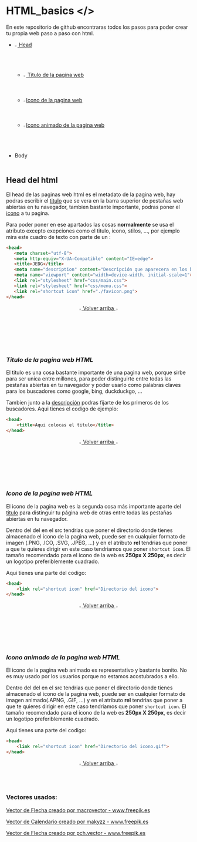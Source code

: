 <a name="first"></a>
# HTML_basics <b></></b>

En este repositorio de github encontraras todos los pasos para poder crear tu propia web paso a paso con html.

* [<img src="https://i.ibb.co/59rQVZc/Folder-Icon.png" height="1.5%" width="1.5%"><img> Head](#head)
  * [<img src="https://i.ibb.co/8N870jW/Web-Icon.png" height="1.5%" width="1.5%"><img> Titulo de la pagina web](#title)
  * [<img src="https://i.ibb.co/GFr8gSn/Icon.png" height="1.5%" width="1.5%"><img>Icono de la pagina web](#icon)
  * [<img src="https://i.ibb.co/JKGRSWM/Animated-Icon.gif" height="1.5%" width="1.5%"><img>Icono animado de la pagina web](#ani-icon)
 
* Body
<br></br>
<a name="head"></a>
## Head del html
El head de las paginas web html es el metadato de la pagina web, hay podras escribir el [titulo](#title) que se vera en la barra superior de pestañas web abiertas en tu navegador, tambien bastante importante, podras poner el [icono](#icon) a tu pagina. 
 
Para poder poner en ese apartados las cosas <b>normalmente</b> se usa el atributo <meta> excepto exepciones como el titulo, icono, stilos, ..., por ejemplo mira este cuadro de texto con parte de un <head>:
 

 ```html
<head>
	<meta charset="utf-8">
	<meta http-equiv="X-UA-Compatible" content="IE=edge">
	<title>JEDG</title>
	<meta name="description" content="Descripción que aparecera en los buscadores">
	<meta name="viewport" content="width=device-width, initial-scale=1">
	<link rel="stylesheet" href="css/main.css">
	<link rel="stylesheet" href="css/menu.css">
	<link rel="shortcut icon" href="./favicon.png">
</head>
 ``` 
 
 <p align="center">
  <a href="#first"><img src="https://i.ibb.co/28kFTyD/Top-Arrow-Icon.png" height="1.5%" width="1.5%"><img> Volver arriba <img src="https://i.ibb.co/28kFTyD/Top-Arrow-Icon.png" height="1.5%" width="1.5%"><img></a>
</p>
<br></br>

<a name="title"></a>
### ___Titulo de la pagina web HTML___

El titulo es una cosa bastante importante de una pagina web, porque sirbe para ser unica entre millones, para poder distinguirte entre todas las pestañas abiertas en tu navegador y poder usarlo como palabras claves para los buscadores como google, bing, duckduckgo, ...

Tambien junto a la [descripción](#descr) podras fijarte de los primeros de los buscadores. Aqui tienes el codigo de ejemplo:

```html
<head>
	<title>Aqui colocas el titulo</title>
</head>
```
 <p align="center">
  <a href="#first"><img src="https://i.ibb.co/28kFTyD/Top-Arrow-Icon.png" height="1.5%" width="1.5%"><img> Volver arriba <img src="https://i.ibb.co/28kFTyD/Top-Arrow-Icon.png" height="1.5%" width="1.5%"><img></a>
</p>
<br></br>

<a name="icon"></a>
### ___Icono de la pagina web HTML___
El icono de la pagina web es la segunda cosa más importante aparte del [titulo](#title) para distinguir tu página web de otras entre todas las pestañas abiertas en tu navegador.

Dentro del <link> del [<head>](#head) en el src tendrias que poner el directorio donde tienes almacenado el icono de la pagina web, puede ser en cualquier formato de imagen (.PNG, .ICO, .SVG, .JPEG, ...) y en el atributo <b>rel</b> tendrias que poner a que te quieres dirigir en este caso tendriamos que poner ```shortcut icon```. El tamaño recomendado para el icono de la web es <b>250px X 250px</b>, es decir un logotipo preferiblemente cuadrado.

Aqui tienes una parte del codigo:

```html
<head>
	<link rel="shortcut icon" href="Directorio del icono">
</head>
```

 <p align="center">
  <a href="#first"><img src="https://i.ibb.co/28kFTyD/Top-Arrow-Icon.png" height="1.5%" width="1.5%"><img> Volver arriba <img src="https://i.ibb.co/28kFTyD/Top-Arrow-Icon.png" height="1.5%" width="1.5%"><img></a>
</p>

<br></br>
<a name="ani-icon"></a>
### ___Icono animado de la pagina web HTML___
El icono de la pagina web animado es representativo y bastante bonito. No es muy usado por los usuarios porque no estamos acostubrados a ello. 

Dentro del <link> del [<head>](#head) en el src tendrias que poner el directorio donde tienes almacenado el icono de la pagina web, puede ser en cualquier formato de imagen animado(.APNG, .GIF, ...) y en el atributo <b>rel</b> tendrias que poner a que te quieres dirigir en este caso tendriamos que poner ```shortcut icon```. El tamaño recomendado para el icono de la web es <b>250px X 250px</b>, es decir un logotipo preferiblemente cuadrado.

Aqui tienes una parte del codigo:

```html
<head>
	<link rel="shortcut icon" href="Directorio del icono.gif">
</head>
```

 <p align="center">
  <a href="#first"><img src="https://i.ibb.co/28kFTyD/Top-Arrow-Icon.png" height="1.5%" width="1.5%"><img> Volver arriba <img src="https://i.ibb.co/28kFTyD/Top-Arrow-Icon.png" height="1.5%" width="1.5%"><img></a>
</p>


### Vectores usados:
<p><a href='https://www.freepik.es/vectores/flecha'>Vector de Flecha creado por macrovector - www.freepik.es</a></p>
<p><a href='https://www.freepik.es/vectores/calendario'>Vector de Calendario creado por makyzz - www.freepik.es</a></p>
<p><a href='https://www.freepik.es/vectores/flecha'>Vector de Flecha creado por pch.vector - www.freepik.es</a></p>
